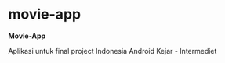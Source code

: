 # movie-app
<html>
<head><title></title></head>
<body>
  <p style="font-color: #ff00ddff"><b>Movie-App</b></p>
  <p>Aplikasi untuk final project Indonesia Android Kejar - Intermediet</p>
</body>
</html>

